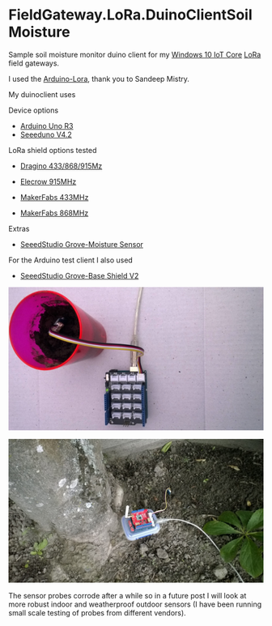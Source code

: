 # FieldGateway.LoRa.DuinoClientSoilMoisture
Sample soil moisture monitor duino client for my [Windows 10 IoT Core](https://developer.microsoft.com/en-us/windows/iot) [LoRa](https://lora-alliance.org/) field gateways.


I used the [Arduino-Lora](https://github.com/sandeepmistry/arduino-LoRa), thank you to Sandeep Mistry.

My duinoclient uses

Device options

* [Arduino Uno R3](https://www.seeedstudio.com/Arduino-Uno-Rev3-p-2995.html)
* [Seeeduno V4.2](https://www.seeedstudio.com/Seeeduino-V4-2-p-2517.html)

LoRa shield options tested

* [Dragino 433/868/915Mz](http://www.dragino.com/products/lora/item/102-lora-shield.html)

* [Elecrow 915MHz](https://www.elecrow.com/lora-rfm95-shield-915mhz.html)

* [MakerFabs 433MHz](https://makerfabs.com/index.php?route=product/product&product_id=131)

* [MakerFabs 868MHz](https://makerfabs.com/index.php?route=product/product&product_id=130)


Extras

* [SeeedStudio Grove-Moisture Sensor](https://www.seeedstudio.com/Grove-Moisture-Sensor-p-955.html)

For the Arduino test client I also used

* [SeeedStudio Grove-Base Shield V2](https://www.seeedstudio.com/Base-Shield-V2-p-1378.html)

![Indoor duino Client](ArduinoIndoor.jpg)

![Outdoor duino Client](ArduinoOutdoor.jpg)

The sensor probes corrode after a while so in a future post I will look at more robust indoor and weatherproof outdoor sensors (I have been running small scale testing of probes from different vendors).



